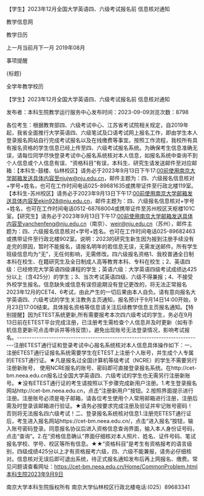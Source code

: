 






【学生】2023年12月全国大学英语四、六级考试报名前  信息核对通知





























教学信息网







































教学日历



上一月当前月下一月
2019年08月





事项提醒


{标题}


全学年教学校历
























【学生】2023年12月全国大学英语四、六级考试报名前  信息核对通知

发布者：本科生院教学运行服务中心发布时间：2023-09-09浏览次数：8798

各位考生：根据教育部四、六级考试中心、江苏省考试院相关规定，自2019年起，我省全面推行大学英语四、六级笔试及口语考试网上报名工作，即由学生本人登录报名网站自行完成考试报名以及在线缴费等事宜。按照工作流程，我校所有具有报名资格的学生信息已经上传至四、六级考试报名系统。为确保考生信息准确无误，请每位同学尽快登录考试中心报名系统核对本人信息，如报名系统中查询不到个人信息或个人信息有误、“资格科目”有误，本科生、研究生请发送邮件至对应邮箱：【本科生-鼓楼、仙林校区】请务必于2023年9月13日下午17:00前使用南京大学邮箱发送具体内容至njujw@nju.edu.cn，邮件主题为：四、六级报名信息核对+学号+姓名，也可在工作时间电话025-89681635或携带证件至行政北楼119室。【本科生-苏州校区】请务必于2023年9月13日下午17:00前使用南京大学邮箱发送具体内容至ekin928@nju.edu.cn，邮件主题为：四、六级报名信息核对+学号+姓名，也可在工作时间电话0512-68768004或携带证件至苏州校区天枢楼101C室。【研究生】请务必于2023年9月13日下午17:00前使用南京大学邮箱发送具体内容至yanchenfeng@nju.edu.cn（南京）、weir@nju.edu.cn（苏州），邮件主题为：四、六级报名信息核对+学号+姓名。也可在工作时间电话025-89682463或携带证件至行政北楼902室。说明：2023的研究生新生因为报到注册手续没有走完的原因，暂时不能报名，请报名明年的若信息无误，无需发送邮件。所有学生班级信息均为“无”，无任何影响，无需修改。四六级报名资格1、我校普通全日制本科在校生、在籍研究生及全日制成人高等教育本科、专科在校生；2、英语四级：已经修完大学英语四级课程的学生；英语六级：大学英语四级考试成绩达425分以上（含425分）的学生；3、当次考试英语四级、六级不得兼报；4、不接受外校学生报名。信息缺失或信息有误但逾期没有登记更改的，将无法正常报名2023年12月的CET4、6考试，由此产生的一切后果由本人自负。请有意向报名大学英语四、六级考试的学生关注教务主页通知，报名预计于9月14日14:00开始，9月23日17:00结束。具体报名资格等信息请关注后续教学信息主页报名通知。【特别提醒】因为ETEST系统更新,所有需要报考本次四六级考试的学生，务必在9月13日前在ETEST平台完成注册，已注册考生需检查个人信息并及时更新（如有手机信息更新可点击申诉并等待反馈）。避免出现账号无法登录情况，影响考试报名。----------------------------------------------------------------------------注册ETEST通行证和登录考试中心报名系统核对本人信息具体操作如下：一、注册ETEST通行证报名系统需要学生在ETEST上注册个人账号，并生成个人专属的ETEST通行证。★凡是报名过全国计算机等级考试（NCRE）的学生不需要另行注册新账号， 使用NCRE报名的账号、密码即可直接登录报名系统。在http://cet-bm.neea.edu.cn报名过全国大学英语四、六级考试的学生也无需另行注册新账号。★没有ETEST通行证的考生请按照以下步骤完成新用户注册。1.考生登录报名网站http://cet-bm.neea.edu.cn，点击“注册新用户”按钮。2.按照界面提示进行注册。注册账号必须是电子邮箱，请各位考生使用个人常用邮箱进行注册，注册后需及时登录该邮箱进行验证。★请务必按要求完成注册及验证并牢记账号密码！否则将无法报名四六级考试！二、登录报名系统核对信息1.注册完ETEST通行证后，考生进入报名网站https://cet-bm.neea.edu.cn/，点击“进入报名”按钮，输入账号密码登录。同意报名协议后进入资格信息查询界面，输入本人身份证号码，点击“查询”。2.在“资格信息确认”界面仔细核对本人照片、姓名、证件号码、笔试报名学校、学号、校区等所有信息。★★“资格科目”是考生有资格报考的语言级别，四级成绩425分以上才有资格报考六级，四、六级不能兼报，请务必仔细核对。信息核对无误后即可退出系统，待正式报名通知发布后再上网报名、缴费。常见问题请查看网址：https://cet-bm.neea.edu.cn/Home/CommonProblem.html本科生院2023年9月9日

















南京大学本科生院版权所有
南京大学仙林校区行政北楼电话:(025）89683341






















